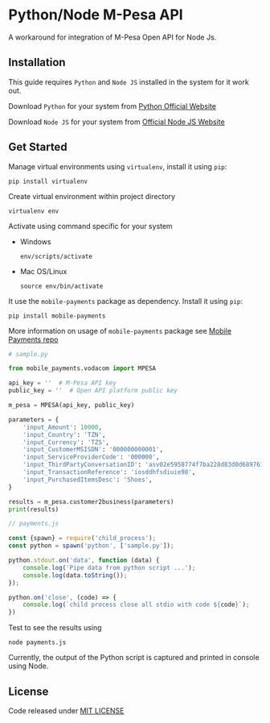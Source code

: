 # Python/Node M-Pesa API

A workaround for integration of M-Pesa Open API for Node Js.

## Installation

This guide requires `Python` and `Node JS` installed in the system for it work out.

Download `Python` for your system from [Python Official Website](https://www.python.org/downloads/)

Download `Node JS` for your system from [Official Node JS Website](https://nodejs.org/en/download/)

## Get Started

Manage virtual environments using `virtualenv`, install it using `pip`:

```
pip install virtualenv
```

Create virtual environment within project directory

```
virtualenv env
```

Activate using command specific for your system

- Windows

    ```
    env/scripts/activate
    ```

- Mac OS/Linux

    ```
    source env/bin/activate
    ```

It use the `mobile-payments` package as dependency. Install it using `pip`:

```
pip install mobile-payments
```

More information on usage of `mobile-payments` package see [Mobile Payments repo](https://github.com/ZendaInnocent/mobile-payments)

```python
# sample.py

from mobile_payments.vodacom import MPESA

api_key = ''  # M-Pesa API key
public_key = ''  # Open API platform public key

m_pesa = MPESA(api_key, public_key)

parameters = {
    'input_Amount': 10000,
    'input_Country': 'TZN',
    'input_Currency': 'TZS',
    'input_CustomerMSISDN': '000000000001',
    'input_ServiceProviderCode': '000000',
    'input_ThirdPartyConversationID': 'asv02e5958774f7ba228d83d0d689761',
    'input_TransactionReference': 'iosddhfsdiuie98',
    'input_PurchasedItemsDesc': 'Shoes',
}

results = m_pesa.customer2business(parameters)
print(results)
```

```javascript
// payments.js

const {spawn} = require('child_process');
const python = spawn('python', ['sample.py']);

python.stdout.on('data', function (data) {
    console.log('Pipe data from python script ...');
    console.log(data.toString());
});

python.on('close', (code) => {
    console.log(`child process close all stdio with code ${code}`);
})
```

Test to see the results using

```
node payments.js
```

Currently, the output of the Python script is captured and printed in console using Node.

## License

Code released under [MIT LICENSE](https://github.com/ZendaInnocent/python-node-mpesa/blob/main/LICENSE)
